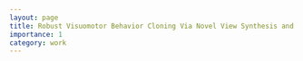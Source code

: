 ```yaml
---
layout: page
title: Robust Visuomotor Behavior Cloning Via Novel View Synthesis and Stable Action Synthesis
importance: 1
category: work
---
```


